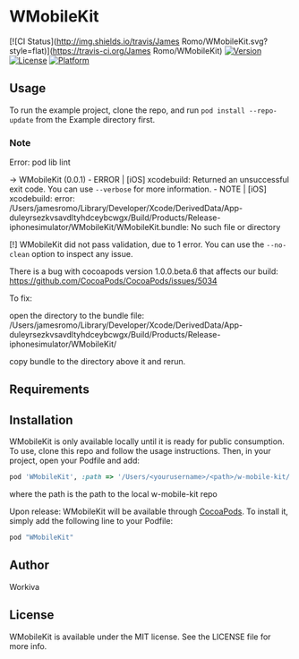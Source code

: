 # WMobileKit

[![CI Status](http://img.shields.io/travis/James Romo/WMobileKit.svg?style=flat)](https://travis-ci.org/James Romo/WMobileKit)
[![Version](https://img.shields.io/cocoapods/v/WMobileKit.svg?style=flat)](http://cocoapods.org/pods/WMobileKit)
[![License](https://img.shields.io/cocoapods/l/WMobileKit.svg?style=flat)](http://cocoapods.org/pods/WMobileKit)
[![Platform](https://img.shields.io/cocoapods/p/WMobileKit.svg?style=flat)](http://cocoapods.org/pods/WMobileKit)

## Usage

To run the example project, clone the repo, and run `pod install --repo-update` from the Example directory first.

### Note

Error:
pod lib lint

 -> WMobileKit (0.0.1)
    - ERROR | [iOS] xcodebuild: Returned an unsuccessful exit code. You can use `--verbose` for more information.
    - NOTE  | [iOS] xcodebuild:  error: /Users/jamesromo/Library/Developer/Xcode/DerivedData/App-duleyrsezkvsavdltyhdceybcwgx/Build/Products/Release-iphonesimulator/WMobileKit/WMobileKit.bundle: No such file or directory

[!] WMobileKit did not pass validation, due to 1 error.
You can use the `--no-clean` option to inspect any issue.

There is a bug with cocoapods version 1.0.0.beta.6 that affects our build: https://github.com/CocoaPods/CocoaPods/issues/5034

To fix:

open the directory to the bundle file: /Users/jamesromo/Library/Developer/Xcode/DerivedData/App-duleyrsezkvsavdltyhdceybcwgx/Build/Products/Release-iphonesimulator/WMobileKit/

copy bundle to the directory above it and rerun.

## Requirements

## Installation

WMobileKit is only available locally until it is ready for public consumption. To use,
clone this repo and follow the usage instructions. Then, in your project, open your Podfile
and add:

```ruby
pod 'WMobileKit', :path => '/Users/<yourusername>/<path>/w-mobile-kit/'
```

where the path is the path to the local w-mobile-kit repo


Upon release:
WMobileKit will be available through [CocoaPods](http://cocoapods.org). To install
it, simply add the following line to your Podfile:

```ruby
pod "WMobileKit"
```

## Author

Workiva

## License

WMobileKit is available under the MIT license. See the LICENSE file for more info.
